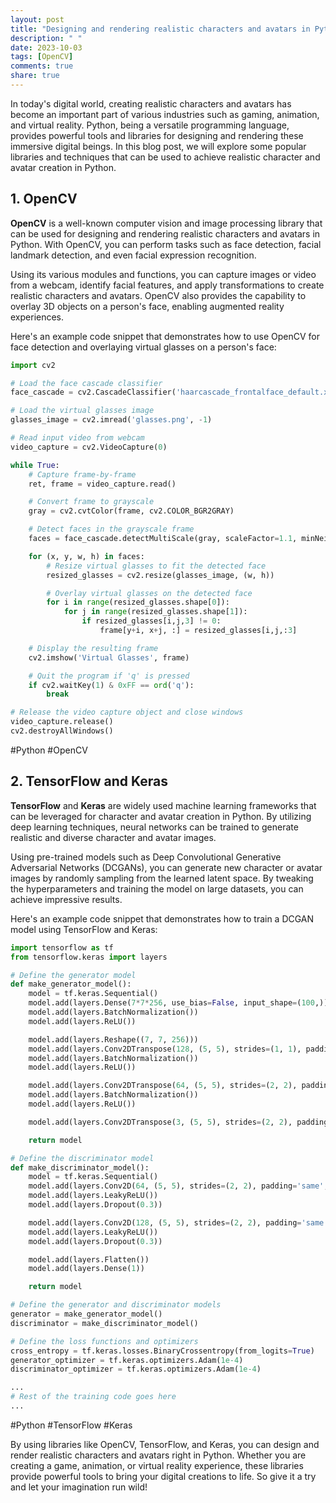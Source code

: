 ```yaml
---
layout: post
title: "Designing and rendering realistic characters and avatars in Python"
description: " "
date: 2023-10-03
tags: [OpenCV]
comments: true
share: true
---
```


In today's digital world, creating realistic characters and avatars has become an important part of various industries such as gaming, animation, and virtual reality. Python, being a versatile programming language, provides powerful tools and libraries for designing and rendering these immersive digital beings. In this blog post, we will explore some popular libraries and techniques that can be used to achieve realistic character and avatar creation in Python.

## 1. OpenCV

**OpenCV** is a well-known computer vision and image processing library that can be used for designing and rendering realistic characters and avatars in Python. With OpenCV, you can perform tasks such as face detection, facial landmark detection, and even facial expression recognition.

Using its various modules and functions, you can capture images or video from a webcam, identify facial features, and apply transformations to create realistic characters and avatars. OpenCV also provides the capability to overlay 3D objects on a person's face, enabling augmented reality experiences.

Here's an example code snippet that demonstrates how to use OpenCV for face detection and overlaying virtual glasses on a person's face:

```python
import cv2

# Load the face cascade classifier
face_cascade = cv2.CascadeClassifier('haarcascade_frontalface_default.xml')

# Load the virtual glasses image
glasses_image = cv2.imread('glasses.png', -1)

# Read input video from webcam
video_capture = cv2.VideoCapture(0)

while True:
    # Capture frame-by-frame
    ret, frame = video_capture.read()

    # Convert frame to grayscale
    gray = cv2.cvtColor(frame, cv2.COLOR_BGR2GRAY)

    # Detect faces in the grayscale frame
    faces = face_cascade.detectMultiScale(gray, scaleFactor=1.1, minNeighbors=5, minSize=(30, 30))

    for (x, y, w, h) in faces:
        # Resize virtual glasses to fit the detected face
        resized_glasses = cv2.resize(glasses_image, (w, h))

        # Overlay virtual glasses on the detected face
        for i in range(resized_glasses.shape[0]):
            for j in range(resized_glasses.shape[1]):
                if resized_glasses[i,j,3] != 0:
                    frame[y+i, x+j, :] = resized_glasses[i,j,:3]

    # Display the resulting frame
    cv2.imshow('Virtual Glasses', frame)

    # Quit the program if 'q' is pressed
    if cv2.waitKey(1) & 0xFF == ord('q'):
        break

# Release the video capture object and close windows
video_capture.release()
cv2.destroyAllWindows()
```
#Python #OpenCV

## 2. TensorFlow and Keras

**TensorFlow** and **Keras** are widely used machine learning frameworks that can be leveraged for character and avatar creation in Python. By utilizing deep learning techniques, neural networks can be trained to generate realistic and diverse character and avatar images.

Using pre-trained models such as Deep Convolutional Generative Adversarial Networks (DCGANs), you can generate new character or avatar images by randomly sampling from the learned latent space. By tweaking the hyperparameters and training the model on large datasets, you can achieve impressive results.

Here's an example code snippet that demonstrates how to train a DCGAN model using TensorFlow and Keras:

```python
import tensorflow as tf
from tensorflow.keras import layers

# Define the generator model
def make_generator_model():
    model = tf.keras.Sequential()
    model.add(layers.Dense(7*7*256, use_bias=False, input_shape=(100,)))
    model.add(layers.BatchNormalization())
    model.add(layers.ReLU())

    model.add(layers.Reshape((7, 7, 256)))
    model.add(layers.Conv2DTranspose(128, (5, 5), strides=(1, 1), padding='same', use_bias=False))
    model.add(layers.BatchNormalization())
    model.add(layers.ReLU())

    model.add(layers.Conv2DTranspose(64, (5, 5), strides=(2, 2), padding='same', use_bias=False))
    model.add(layers.BatchNormalization())
    model.add(layers.ReLU())

    model.add(layers.Conv2DTranspose(3, (5, 5), strides=(2, 2), padding='same', use_bias=False, activation='tanh'))

    return model

# Define the discriminator model
def make_discriminator_model():
    model = tf.keras.Sequential()
    model.add(layers.Conv2D(64, (5, 5), strides=(2, 2), padding='same', input_shape=[64, 64, 3]))
    model.add(layers.LeakyReLU())
    model.add(layers.Dropout(0.3))

    model.add(layers.Conv2D(128, (5, 5), strides=(2, 2), padding='same'))
    model.add(layers.LeakyReLU())
    model.add(layers.Dropout(0.3))

    model.add(layers.Flatten())
    model.add(layers.Dense(1))

    return model

# Define the generator and discriminator models
generator = make_generator_model()
discriminator = make_discriminator_model()

# Define the loss functions and optimizers
cross_entropy = tf.keras.losses.BinaryCrossentropy(from_logits=True)
generator_optimizer = tf.keras.optimizers.Adam(1e-4)
discriminator_optimizer = tf.keras.optimizers.Adam(1e-4)

...
# Rest of the training code goes here
...

```
#Python #TensorFlow #Keras

By using libraries like OpenCV, TensorFlow, and Keras, you can design and render realistic characters and avatars right in Python. Whether you are creating a game, animation, or virtual reality experience, these libraries provide powerful tools to bring your digital creations to life. So give it a try and let your imagination run wild!